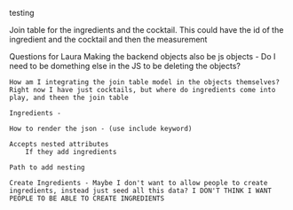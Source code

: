 testing

Join table for the ingredients and the cocktail.
    This could have the id of the ingredient and the cocktail and then the measurement


Questions for Laura
    Making the backend objects also be js objects - Do I need to be domething else in the JS to be deleting the objects?

    How am I integrating the join table model in the objects themselves?  Right now I have just cocktails, but where do ingredients come into play, and theen the join table

    Ingredients - 

    How to render the json - (use include keyword)

    Accepts nested attributes
        If they add ingredients

    Path to add nesting
    
    Create Ingredients - Maybe I don't want to allow people to create ingredients, instead just seed all this data? I DON'T THINK I WANT PEOPLE TO BE ABLE TO CREATE INGREDIENTS


